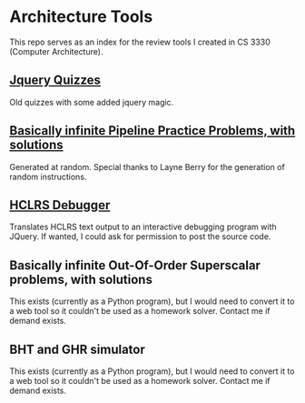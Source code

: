 # Architecture Tools
This repo serves as an index for the review tools I created in CS 3330 (Computer Architecture).

[Jquery Quizzes](http://people.virginia.edu/~stg2bd/arch_quizzes/index.html)
-------
Old quizzes with some added jquery magic.

[Basically infinite Pipeline Practice Problems, with solutions](http://www.cs.virginia.edu/~stg2bd/simulator2/test.php)
------
Generated at random. Special thanks to Layne Berry for the generation of random instructions.

[HCLRS Debugger](http://www.cs.virginia.edu/~stg2bd/debug.html)
------
Translates HCLRS text output to an interactive debugging program with JQuery.
If wanted, I could ask for permission to post the source code.

Basically infinite Out-Of-Order Superscalar problems, with solutions
--------
This exists (currently as a Python program), but I would need to convert it to a web tool so it couldn't be used as a homework solver. Contact me if demand exists.

BHT and GHR simulator
------------
This exists (currently as a Python program), but I would need to convert it to a web tool so it couldn't be used as a homework solver. Contact me if demand exists.

